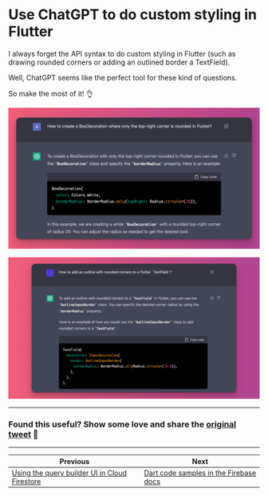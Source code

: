 # Use ChatGPT to do custom styling in Flutter

I always forget the API syntax to do custom styling in Flutter (such as drawing rounded corners or adding an outlined border a TextField).

Well, ChatGPT seems like the perfect tool for these kind of questions.

So make the most of it! 👌

![](085.1.chatgpt-top-right-corner.png)

![](085.2.chatgpt-text-rounded-outline.png)

---

### Found this useful? Show some love and share the [original tweet](https://twitter.com/biz84/status/1599695368459018240) 🙏

---

| Previous | Next |
| -------- | ---- |
| [Using the query builder UI in Cloud Firestore](../0084-firestore-query-builder/index.md) | [Dart code samples in the Firebase docs](../0086-firebase-docs-dart-samples/index.md) |